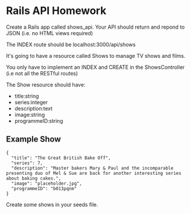 # Rails API Homework

Create a Rails app called shows_api. Your API should return and repond to JSON (i.e. no HTML views required)

The INDEX route should be localhost:3000/api/shows

It's going to have a resource called Shows to manage TV shows and films.

You only have to implement an INDEX and CREATE in the ShowsController (i.e not all the RESTful routes)

The Show resource should have:

  - title:string
  - series:integer
  - description:text
  - image:string
  - programmeID:string


## Example Show

```
{
  "title": "The Great British Bake Off",
  "series": 7,
  "description": "Master bakers Mary & Paul and the incomparable presenting duo of Mel & Sue are back for another interesting series about baking cakes.",
  "image": "placeholder.jpg",
  "programmeID": "b013pqnm"
}
```

Create some shows in your seeds file.
